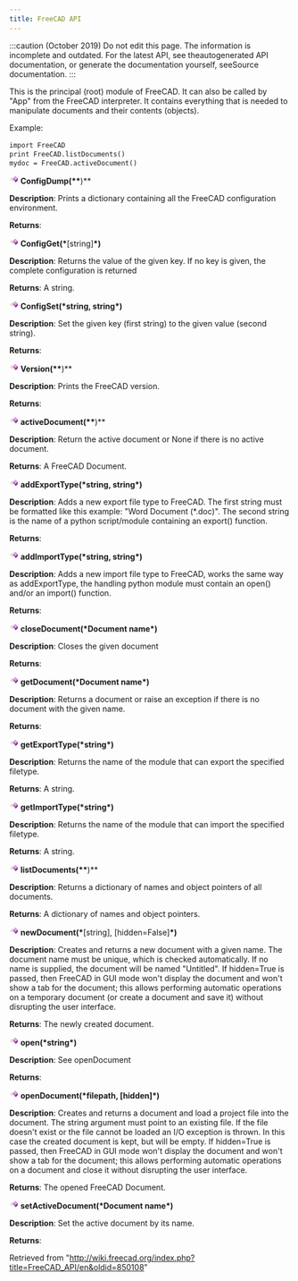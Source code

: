 ```yaml
---
title: FreeCAD API
---
```


:::caution
(October 2019) Do not edit this page. The information is incomplete and outdated. For the latest API, see theautogenerated API documentation, or generate the documentation yourself, seeSource documentation.
:::

This is the principal (root) module of FreeCAD. It can also be called by "App" from the FreeCAD interpreter. It contains everything that is needed to manipulate documents and their contents (objects).

Example:

```
import FreeCAD
print FreeCAD.listDocuments()
mydoc = FreeCAD.activeDocument()

```

![](/src/assets/images/Method.png) **ConfigDump(\*\***)\*\*

**Description**: Prints a dictionary containing all the FreeCAD configuration environment.

**Returns**:

![](/src/assets/images/Method.png) **ConfigGet(\***[string]**\*)**

**Description**: Returns the value of the given key. If no key is given, the complete configuration is returned

**Returns**: A string.

![](/src/assets/images/Method.png) **ConfigSet(\***string, string**\*)**

**Description**: Set the given key (first string) to the given value (second string).

**Returns**:

![](/src/assets/images/Method.png) **Version(\*\***)\*\*

**Description**: Prints the FreeCAD version.

**Returns**:

![](/src/assets/images/Method.png) **activeDocument(\*\***)\*\*

**Description**: Return the active document or None if there is no active document.

**Returns**: A FreeCAD Document.

![](/src/assets/images/Method.png) **addExportType(\***string, string**\*)**

**Description**: Adds a new export file type to FreeCAD. The first string must be formatted like this example: "Word Document (\*.doc)". The second string is the name of a python script/module containing an export() function.

**Returns**:

![](/src/assets/images/Method.png) **addImportType(\***string, string**\*)**

**Description**: Adds a new import file type to FreeCAD, works the same way as addExportType, the handling python module must contain an open() and/or an import() function.

**Returns**:

![](/src/assets/images/Method.png) **closeDocument(\***Document name**\*)**

**Description**: Closes the given document

**Returns**:

![](/src/assets/images/Method.png) **getDocument(\***Document name**\*)**

**Description**: Returns a document or raise an exception if there is no document with the given name.

**Returns**:

![](/src/assets/images/Method.png) **getExportType(\***string**\*)**

**Description**: Returns the name of the module that can export the specified filetype.

**Returns**: A string.

![](/src/assets/images/Method.png) **getImportType(\***string**\*)**

**Description**: Returns the name of the module that can import the specified filetype.

**Returns**: A string.

![](/src/assets/images/Method.png) **listDocuments(\*\***)\*\*

**Description**: Returns a dictionary of names and object pointers of all documents.

**Returns**: A dictionary of names and object pointers.

![](/src/assets/images/Method.png) **newDocument(\***[string], [hidden=False]**\*)**

**Description**: Creates and returns a new document with a given name. The document name must be unique, which is checked automatically. If no name is supplied, the document will be named "Untitled". If hidden=True is passed, then FreeCAD in GUI mode won't display the document and won't show a tab for the document; this allows performing automatic operations on a temporary document (or create a document and save it) without disrupting the user interface.

**Returns**: The newly created document.

![](/src/assets/images/Method.png) **open(\***string**\*)**

**Description**: See openDocument

**Returns**:

![](/src/assets/images/Method.png) **openDocument(\***filepath, [hidden]**\*)**

**Description**: Creates and returns a document and load a project file into the document. The string argument must point to an existing file. If the file doesn't exist or the file cannot be loaded an I/O exception is thrown. In this case the created document is kept, but will be empty. If hidden=True is passed, then FreeCAD in GUI mode won't display the document and won't show a tab for the document; this allows performing automatic operations on a document and close it without disrupting the user interface.

**Returns**: The opened FreeCAD Document.

![](/src/assets/images/Method.png) **setActiveDocument(\***Document name**\*)**

**Description**: Set the active document by its name.

**Returns**:

Retrieved from "<http://wiki.freecad.org/index.php?title=FreeCAD_API/en&oldid=850108>"
